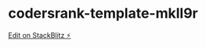 # codersrank-template-mkll9r

[Edit on StackBlitz ⚡️](https://stackblitz.com/edit/codersrank-template-mkll9r)